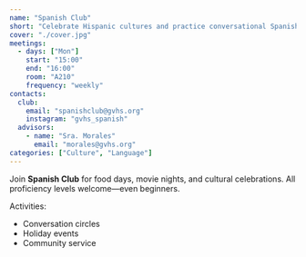 ```yaml
---
name: "Spanish Club"
short: "Celebrate Hispanic cultures and practice conversational Spanish."
cover: "./cover.jpg"
meetings:
  - days: ["Mon"]
    start: "15:00"
    end: "16:00"
    room: "A210"
    frequency: "weekly"
contacts:
  club:
    email: "spanishclub@gvhs.org"
    instagram: "gvhs_spanish"
  advisors:
    - name: "Sra. Morales"
      email: "morales@gvhs.org"
categories: ["Culture", "Language"]
---
```


Join **Spanish Club** for food days, movie nights, and cultural celebrations. All proficiency levels welcome—even beginners.

Activities:
- Conversation circles
- Holiday events
- Community service
